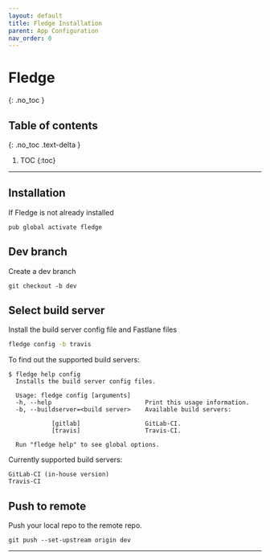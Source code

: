 ```yaml
---
layout: default
title: Fledge Installation
parent: App Configuration
nav_order: 0
---
```


# Fledge
{: .no_toc }

## Table of contents
{: .no_toc .text-delta }

1. TOC
{:toc}

---

## Installation
If Fledge is not already installed
```
pub global activate fledge
```

## Dev branch
Create a dev branch
```
git checkout -b dev
```
## Select build server
Install the build server config file and Fastlane files
```bash
fledge config -b travis
```
To find out the supported build servers:
```
$ fledge help config
  Installs the build server config files.
  
  Usage: fledge config [arguments]
  -h, --help                          Print this usage information.
  -b, --buildserver=<build server>    Available build servers:
  
            [gitlab]                  GitLab-CI.
            [travis]                  Travis-CI.
  
  Run "fledge help" to see global options.
```
Currently supported build servers:
```
GitLab-CI (in-house version)
Travis-CI
```
## Push to remote
Push your local repo to the remote repo.
```
git push --set-upstream origin dev
``` 

---